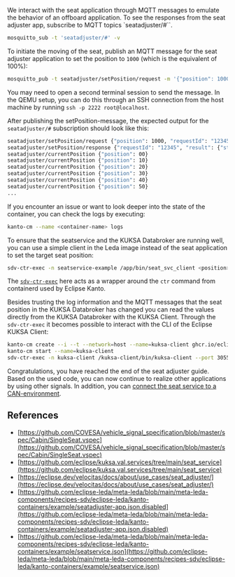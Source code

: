We interact with the seat application through MQTT messages to emulate the behavior of an offboard application.
To see the responses from the seat adjuster app, subscribe to MQTT topics `seatadjuster/#``.

```bash
mosquitto_sub -t 'seatadjuster/#' -v
```

To initiate the moving of the seat, publish an MQTT message for the seat adjuster application to set the position to `1000` (which is the equivalent of 100%):

```bash
mosquitto_pub -t seatadjuster/setPosition/request -m '{"position": 1000, "requestId": "12345"}'
```

You may need to open a second terminal session to send the message.
In the QEMU setup, you can do this through an SSH connection from the host machine by running `ssh -p 2222 root@localhost`.

After publishing the setPosition-message, the expected output for the `seatadjuster/#` subscription should look like this:

```bash
seatadjuster/setPosition/request {"position": 1000, "requestId": "12345"}
seatadjuster/setPosition/response {"requestId": "12345", "result": {"status": 0, "message": "Set Seat position to: 1000"}}
seatadjuster/currentPosition {"position": 00}
seatadjuster/currentPosition {"position": 10}
seatadjuster/currentPosition {"position": 20}
seatadjuster/currentPosition {"position": 30}
seatadjuster/currentPosition {"position": 40}
seatadjuster/currentPosition {"position": 50}
...
```

If you encounter an issue or want to look deeper into the state of the container, you can check the logs by executing:

```bash
kanto-cm --name <container-name> logs
```

To ensure that the seatservice and the KUKSA Databroker are running well, you can use a simple client in the Leda image
instead of the seat application to set the target seat position:

```bash
sdv-ctr-exec -n seatservice-example /app/bin/seat_svc_client <position>
```

The [`sdv-ctr-exec`](https://eclipse-leda.github.io/leda/docs/general-usage/utilities/sdv-ctr-exec/) here acts as a wrapper around the `ctr` command
from containerd used by Eclipse Kanto.

Besides trusting the log information and the MQTT messages that the seat position in the KUKSA Databroker has changed you can read the values
directly from the KUKSA Databroker with the KUKSA Client.
Through the `sdv-ctr-exec` it becomes possible to interact with the CLI of the Eclipse KUKSA Client:

```bash
kanto-cm create --i --t --network=host --name=kuksa-client ghcr.io/eclipse/kuksa.val/kuksa-client:master
kanto-cm start --name=kuksa-client
sdv-ctr-exec -n kuksa-client /kuksa-client/bin/kuksa-client --port 30555 --protocol grpc --insecure
```

Congratulations, you have reached the end of the seat adjuster guide. Based on the used code, you can now continue to realize other applications by using other signals.
In addition, you can [connect the seat service to a CAN-environment](/can-seat-adjuster).

## References

- [https://github.com/COVESA/vehicle_signal_specification/blob/master/spec/Cabin/SingleSeat.vspec](https://github.com/COVESA/vehicle_signal_specification/blob/master/spec/Cabin/SingleSeat.vspec)
- [https://github.com/eclipse/kuksa.val.services/tree/main/seat_service](https://github.com/eclipse/kuksa.val.services/tree/main/seat_service)
- [https://eclipse.dev/velocitas/docs/about/use_cases/seat_adjuster/](https://eclipse.dev/velocitas/docs/about/use_cases/seat_adjuster/)
- [https://github.com/eclipse-leda/meta-leda/blob/main/meta-leda-components/recipes-sdv/eclipse-leda/kanto-containers/example/seatadjuster-app.json.disabled](https://github.com/eclipse-leda/meta-leda/blob/main/meta-leda-components/recipes-sdv/eclipse-leda/kanto-containers/example/seatadjuster-app.json.disabled)
- [https://github.com/eclipse-leda/meta-leda/blob/main/meta-leda-components/recipes-sdv/eclipse-leda/kanto-containers/example/seatservice.json](https://github.com/eclipse-leda/meta-leda/blob/main/meta-leda-components/recipes-sdv/eclipse-leda/kanto-containers/example/seatservice.json)
